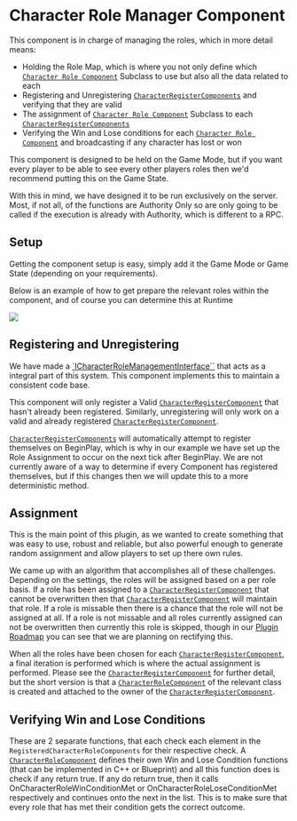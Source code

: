 # Character Role Manager Component

This component is in charge of managing the roles, which in more detail means:

* Holding the Role Map, which is where you not only define which [`Character Role Component`](CharacterRoleComponent.md) Subclass to use but also all the data related to each
* Registering and Unregistering [`CharacterRegisterComponents`](CharacterRegisterComponent.md) and verifying that they are valid
* The assignment of [`Character Role Component`](CharacterRoleComponent.md) Subclass to each [`CharacterRegisterComponents`](CharacterRegisterComponent.md)
* Verifying the Win and Lose conditions for each [`Character Role Component`](CharacterRoleComponent.md) and broadcasting if any character has lost or won

This component is designed to be held on the Game Mode, but if you want every player to be able to see every other players roles then we'd recommend putting this on the Game State. 

With this in mind, we have designed it to be run exclusively on the server. Most, if not all, of the functions are Authority Only so are only going to be called if the execution is already with Authority, which is different to a RPC. 


## Setup

Getting the component setup is easy, simply add it the Game Mode or Game State (depending on your requirements). 

Below is an example of how to get prepare the relevant roles within the component, and of course you can determine this at Runtime

![](/assets/Examples/Components/CharacterRoleComponent/Setup.png)

## Registering and Unregistering

We have made a [`ICharacterRoleManagementInterface``](../Interfaces/ICharacterRoleManagementInterface.md) that acts as a integral part of this system. This component implements this to maintain a consistent code base.

This component will only register a Valid [`CharacterRegisterComponent`](CharacterRegisterComponent.md) that hasn't already been registered. Similarly, unregistering will only work on a valid and already registered [`CharacterRegisterComponent`](CharacterRegisterComponent.md).

[`CharacterRegisterComponents`](CharacterRegisterComponent.md) will automatically attempt to register themselves on BeginPlay, which is why in our example we have set up the Role Assignment to occur on the next tick after BeginPlay. We are not currently aware of a way to determine if every Component has registered themselves, but if this changes then we will update this to a more deterministic method. 

## Assignment

This is the main point of this plugin, as we wanted to create something that was easy to use, robust and reliable, but also powerful enough to generate random assignment and allow players to set up there own rules. 

We came up with an algorithm that accomplishes all of these challenges. Depending on the settings, the roles will be assigned based on a per role basis. If a role has been assigned to a [`CharacterRegisterComponent`](CharacterRegisterComponent.md) that cannot be overwritten then that [`CharacterRegisterComponent`](CharacterRegisterComponent.md) will maintain that role. If a role is missable then there is a chance that the role will not be assigned at all. If a role is not missable and all roles currently assigned can not be overwritten then currently this role is skipped, though in our [Plugin Roadmap](/PluginRoadmap) you can see that we are planning on rectifying this. 

When all the roles have been chosen for each [`CharacterRegisterComponent`](CharacterRegisterComponent.md), a final iteration is performed which is where the actual assignment is performed. Please see the [`CharacterRegisterComponent`](CharacterRegisterComponent.md) for further detail, but the short version is that a [`CharacterRoleComponent`](CharacterRoleComponent.md) of the relevant class is created and attached to the owner of the [`CharacterRegisterComponent`](CharacterRegisterComponent.md). 

## Verifying Win and Lose Conditions

These are 2 separate functions, that each check each element in the `RegisteredCharacterRoleComponents` for their respective check. A [`CharacterRoleComponent`](CharacterRoleComponent.md) defines their own Win and Lose Condition functions (that can be implemented in C++ or Blueprint) and all this function does is check if any return true. If any do return true, then it calls OnCharacterRoleWinConditionMet or OnCharacterRoleLoseConditionMet respectively and continues onto the next in the list. This is to make sure that every role that has met their condition gets the correct outcome.  

